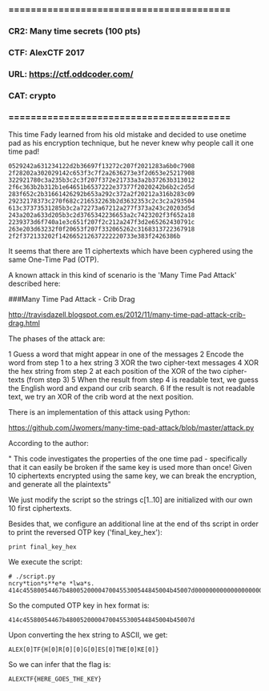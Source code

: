 ### ========================================
### CR2: Many time secrets (100 pts)
### CTF: AlexCTF 2017
### URL: https://ctf.oddcoder.com/
### CAT: crypto
### ========================================

This time Fady learned from his old mistake and decided to use onetime pad as his encryption
technique, but he never knew why people call it one time pad!
```
0529242a631234122d2b36697f13272c207f2021283a6b0c7908
2f28202a302029142c653f3c7f2a2636273e3f2d653e25217908
322921780c3a235b3c2c3f207f372e21733a3a2b37263b313012
2f6c363b2b312b1e64651b6537222e37377f2020242b6b2c2d5d
283f652c2b31661426292b653a292c372a2f20212a316b283c09
29232178373c270f682c216532263b2d3632353c2c3c2a293504
613c37373531285b3c2a72273a67212a277f373a243c20203d5d
243a202a633d205b3c2d3765342236653a2c7423202f3f652a18
2239373d6f740a1e3c651f207f2c212a247f3d2e65262430791c
263e203d63232f0f20653f207f332065262c3168313722367918
2f2f372133202f142665212637222220733e383f2426386b
```

It seems that there are 11 ciphertexts which have been cyphered using the same One-Time Pad (OTP).

A known attack in this kind of scenario is the 'Many Time Pad Attack' described here:

###Many Time Pad Attack - Crib Drag

http://travisdazell.blogspot.com.es/2012/11/many-time-pad-attack-crib-drag.html

The phases of the attack are:

1 Guess a word that might appear in one of the messages
2 Encode the word from step 1 to a hex string
3 XOR the two cipher-text messages
4 XOR the hex string from step 2 at each position of the XOR of the two cipher-texts (from step 3)
5 When the result from step 4 is readable text, we guess the English word and expand our crib search.
6 If the result is not readable text, we try an XOR of the crib word at the next position.

There is an implementation of this attack using Python:

https://github.com/Jwomers/many-time-pad-attack/blob/master/attack.py

According to the author:

" This code investigates the properties of the one time pad - specifically that it can easily be broken if the same key is used more than once!
Given 10 ciphertexts encrypted using the same key, we can break the encryption, and generate all the plaintexts"

We just modify the script so the strings c[1..10] are initialized with our own 10 first ciphertexts.

Besides that, we configure an additional line at the end of ths script in order to print the reversed OTP key ('final_key_hex'):

```
print final_key_hex
```

We execute the script:

```
# ./script.py 
ncry*tion*s**e*e *lwa*s.
414c45580054467b48005200004700455300544845004b45007d00000000000000000000000000000000000000000000000000000000000000000000000000000000000000000000000000000000000000000000000000000000000000000000000000000000000000000000000000000000000000000000000000000000000000000000000000000000000000000000000000000000
```

So the computed OTP key in hex format is:

```
414c45580054467b48005200004700455300544845004b45007d
```

Upon converting the hex string to ASCII, we get:

```
ALEX[0]TF{H[0]R[0][0]G[0]ES[0]THE[0]KE[0]}
```

So we can infer that the flag is:

```
ALEXCTF{HERE_GOES_THE_KEY}
```





